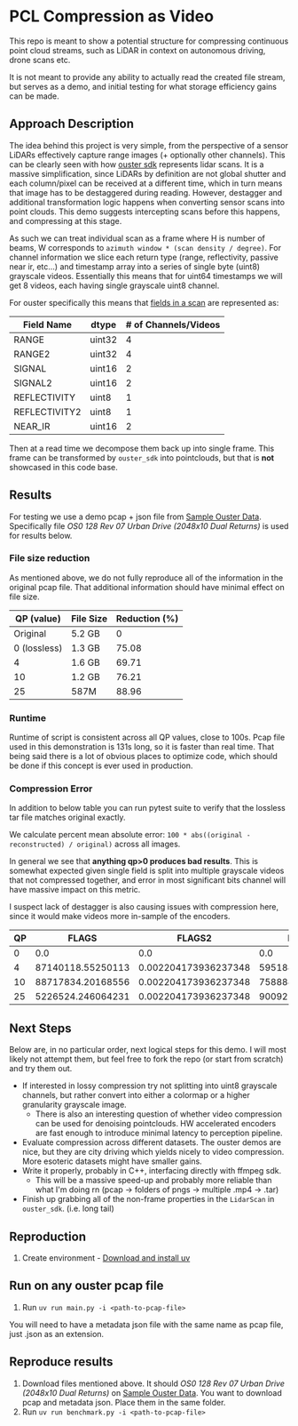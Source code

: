 # PCL Compression as Video

This repo is meant to show a potential structure for compressing continuous point cloud streams, such as LiDAR in context on autonomous driving, drone scans etc.

It is not meant to provide any ability to actually read the created file stream, but serves as a demo, and initial testing for what storage efficiency gains can be made.

## Approach Description

The idea behind this project is very simple, from the perspective of a sensor LiDARs effectively capture range images (+ optionally other channels).
This can be clearly seen with how [ouster sdk](https://static.ouster.dev/sdk-docs/python/examples/lidar-scan.html) represents lidar scans.
It is a massive simplification, since LiDARs by definition are not global shutter and each column/pixel can be received at a different time, which in turn means that image has to be destaggered during reading. However, destagger and additional transformation logic happens when converting sensor scans into point clouds. This demo suggests intercepting scans before this happens, and compressing at this stage.

As such we can treat individual scan as a frame where H is number of beams, W corresponds to `azimuth window * (scan density / degree)`.
For channel information we slice each return type (range, reflectivity, passive near ir, etc...) and timestamp array into a series of single byte (uint8) grayscale videos.
Essentially this means that for uint64 timestamps we will get 8 videos, each having single grayscale uint8 channel.

For ouster specifically this means that [fields in a scan](https://static.ouster.dev/sdk-docs/python/examples/lidar-scan.html)
are represented as:

| Field Name    | dtype  | # of Channels/Videos |
| ------------- | ------ | -------------------- |
| RANGE         | uint32 | 4                    |
| RANGE2        | uint32 | 4                    |
| SIGNAL        | uint16 | 2                    |
| SIGNAL2       | uint16 | 2                    |
| REFLECTIVITY  | uint8  | 1                    |
| REFLECTIVITY2 | uint8  | 1                    |
| NEAR_IR       | uint16 | 2                    |

Then at a read time we decompose them back up into single frame.
This frame can be transformed by `ouster_sdk` into pointclouds,
but that is **not** showcased in this code base.

## Results

For testing we use a demo pcap + json file from [Sample Ouster Data](https://static.ouster.dev/sensor-docs/#sample-data).
Specifically file *OS0 128 Rev 07 Urban Drive (2048x10 Dual Returns)* is used for results below.

### File size reduction

As mentioned above, we do not fully reproduce all of the information in the original pcap file.
That additional information should have minimal effect on file size.

| QP (value)   | File Size | Reduction (%) |
| ------------ | --------- | ------------- |
| Original     | 5.2 GB    |             0 |
| 0 (lossless) | 1.3 GB    |         75.08 |
| 4            | 1.6 GB    |         69.71 |
| 10           | 1.2 GB    |         76.21 |
| 25           | 587M      |         88.96 |

### Runtime

Runtime of script is consistent across all QP values, close to 100s.
Pcap file used in this demonstration is 131s long, so it is faster than real time.
That being said there is a lot of obvious places to optimize code, which should be done if this concept is ever used in production.

### Compression Error

In addition to below table you can run pytest suite to verify that the lossless tar file matches original exactly.

We calculate percent mean absolute error: `100 * abs((original - reconstructed) / original)` across all images.

In general we see that **anything qp>0 produces bad results**.
This is somewhat expected given single field is split into multiple grayscale videos that not compressed together, and error in most significant bits channel will have massive impact on this metric.

I suspect lack of destagger is also causing issues with compression here, since it would make videos more in-sample of the encoders.

| QP | FLAGS | FLAGS2 | NEAR_IR | RANGE | RANGE2 | REFLECTIVITY | REFLECTIVITY2 | SIGNAL | SIGNAL2 |
| -- | ----- | --- | --- | --- | --- | --- | --- | --- | --- |
| 0  | 0.0 | 0.0 | 0.0 | 0.0 | 0.0 | 0.0 | 0.0 | 0.0 | 0.0 |
| 4  | 87140118.55250113 | 0.002204173936237348 | 5951845.682940807 | 3.1091980657263936e+16 | 4.578900944563948e+16 | 582021985.3961673 | 799235983.0087618 | 63459.346369945226 | 346342772378.652 |
| 10 | 88717834.20168556 | 0.002204173936237348 | 7588847.5886912 | 5.36335785926133e+16 | 9.064042017683037e+16 | 1195890269.3338394 | 1561855111.454108 | 122645.01831067723 | 751898634790.2797 |
| 25 | 5226524.246064231 | 0.002204173936237348 | 9009223.06007417 | 7.981685911343843e+16 | 1.3895442494276955e+17 | 2272833282.2832723 | 2306268892.862609 | 203293.9293190798 | 1145291028417.2922 |

## Next Steps

Below are, in no particular order, next logical steps for this demo. I will most likely not attempt them, but feel free to fork the repo (or start from scratch) and try them out.

* If interested in lossy compression try not splitting into uint8 grayscale channels, but rather convert into either a colormap or a higher granularity grayscale image.
  * There is also an interesting question of whether video compression can be used for denoising pointclouds. HW accelerated encoders are fast enough to introduce minimal latency to perception pipeline.
* Evaluate compression across different datasets. The ouster demos are nice, but they are city driving which yields nicely to video compression. More esoteric datasets might have smaller gains.
* Write it properly, probably in C++, interfacing directly with ffmpeg sdk.
  * This will be a massive speed-up and probably more reliable than what I'm doing rn (pcap -> folders of pngs -> multiple .mp4 -> .tar)
* Finish up grabbing all of the non-frame properties in the `LidarScan` in `ouster_sdk`. (i.e. long tail)

## Reproduction

1. Create environment - [Download and install uv](https://docs.astral.sh/uv/getting-started/installation/)

## Run on any ouster pcap file
1. Run `uv run main.py -i <path-to-pcap-file>`

You will need to have a metadata json file with the same name as pcap file, just .json as an extension.

## Reproduce results
1. Download files mentioned above. It should *OS0 128 Rev 07 Urban Drive (2048x10 Dual Returns)* on [Sample Ouster Data](https://static.ouster.dev/sensor-docs/#sample-data). You want to download pcap and metadata json. Place them in the same folder.
1. Run `uv run benchmark.py -i <path-to-pcap-file>`
